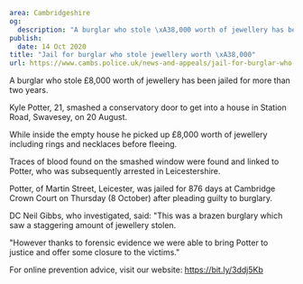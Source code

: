 ```yaml
area: Cambridgeshire
og:
  description: "A burglar who stole \xA38,000 worth of jewellery has been jailed for more than two years."
publish:
  date: 14 Oct 2020
title: "Jail for burglar who stole jewellery worth \xA38,000"
url: https://www.cambs.police.uk/news-and-appeals/jail-for-burglar-who-stole-jewellery-worth-8000
```

A burglar who stole £8,000 worth of jewellery has been jailed for more than two years.

Kyle Potter, 21, smashed a conservatory door to get into a house in Station Road, Swavesey, on 20 August.

While inside the empty house he picked up £8,000 worth of jewellery including rings and necklaces before fleeing.

Traces of blood found on the smashed window were found and linked to Potter, who was subsequently arrested in Leicestershire.

Potter, of Martin Street, Leicester, was jailed for 876 days at Cambridge Crown Court on Thursday (8 October) after pleading guilty to burglary.

DC Neil Gibbs, who investigated, said: "This was a brazen burglary which saw a staggering amount of jewellery stolen.

"However thanks to forensic evidence we were able to bring Potter to justice and offer some closure to the victims."

For online prevention advice, visit our website: https://bit.ly/3ddj5Kb
